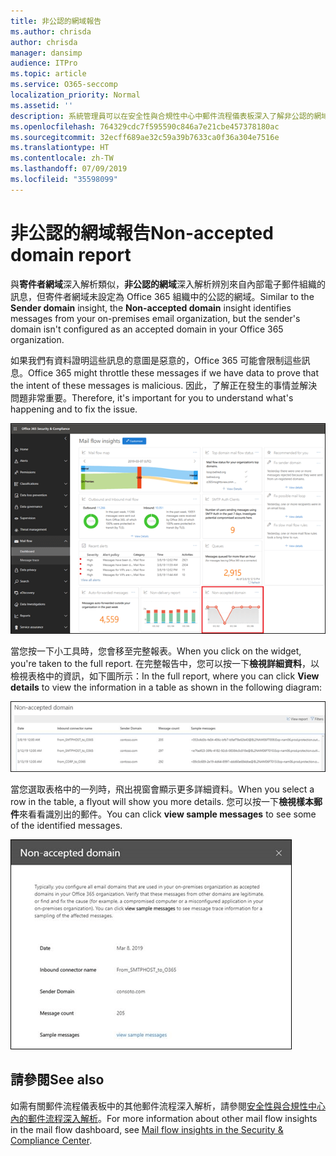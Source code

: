 ```yaml
---
title: 非公認的網域報告
ms.author: chrisda
author: chrisda
manager: dansimp
audience: ITPro
ms.topic: article
ms.service: O365-seccomp
localization_priority: Normal
ms.assetid: ''
description: 系統管理員可以在安全性與合規性中心中郵件流程儀表板深入了解非公認的網域報告。
ms.openlocfilehash: 764329cdc7f595590c846a7e21cbe457378180ac
ms.sourcegitcommit: 32ecff689ae32c59a39b7633ca0f36a304e7516e
ms.translationtype: HT
ms.contentlocale: zh-TW
ms.lasthandoff: 07/09/2019
ms.locfileid: "35598099"
---
```

# <a name="non-accepted-domain-report"></a><span data-ttu-id="d1bea-103">非公認的網域報告</span><span class="sxs-lookup"><span data-stu-id="d1bea-103">Non-accepted domain report</span></span>

<span data-ttu-id="d1bea-104">與**寄件者網域**深入解析類似，**非公認的網域**深入解析辨別來自內部電子郵件組織的訊息，但寄件者網域未設定為 Office 365 組織中的公認的網域。</span><span class="sxs-lookup"><span data-stu-id="d1bea-104">Similar to the **Sender domain** insight, the **Non-accepted domain** insight identifies messages from your on-premises email organization, but the sender's domain isn't configured as an accepted domain in your Office 365 organization.</span></span>

<span data-ttu-id="d1bea-105">如果我們有資料證明這些訊息的意圖是惡意的，Office 365 可能會限制這些訊息。</span><span class="sxs-lookup"><span data-stu-id="d1bea-105">Office 365 might throttle these messages if we have data to prove that the intent of these messages is malicious.</span></span> <span data-ttu-id="d1bea-106">因此，了解正在發生的事情並解決問題非常重要。</span><span class="sxs-lookup"><span data-stu-id="d1bea-106">Therefore, it's important for you to understand what's happening and to fix the issue.</span></span>

![安全性與合規性中心中郵件流程儀表板的非公認的網域報告。](media/non-accepted-domain-report-selected.png)

<span data-ttu-id="d1bea-108">當您按一下小工具時，您會移至完整報表。</span><span class="sxs-lookup"><span data-stu-id="d1bea-108">When you click on the widget, you're taken to the full report.</span></span> <span data-ttu-id="d1bea-109">在完整報告中，您可以按一下**檢視詳細資料**，以檢視表格中的資訊，如下圖所示：</span><span class="sxs-lookup"><span data-stu-id="d1bea-109">In the full report, where you can click **View details** to view the information in a table as shown in the following diagram:</span></span>

![檢視非公認的網域報告中的詳細資料表格](media/non-accepted-domain-report-view-details.png)

<span data-ttu-id="d1bea-111">當您選取表格中的一列時，飛出視窗會顯示更多詳細資料。</span><span class="sxs-lookup"><span data-stu-id="d1bea-111">When you select a row in the table, a flyout will show you more details.</span></span> <span data-ttu-id="d1bea-112">您可以按一下**檢視樣本郵件**來看看識別出的郵件。</span><span class="sxs-lookup"><span data-stu-id="d1bea-112">You can click **view sample messages** to see some of the identified messages.</span></span>

![選擇非公認的網域報告中詳細資料表格的一列](media/non-accepted-domain-report-select-row-in-table.png)

## <a name="see-also"></a><span data-ttu-id="d1bea-114">請參閱</span><span class="sxs-lookup"><span data-stu-id="d1bea-114">See also</span></span>

<span data-ttu-id="d1bea-115">如需有關郵件流程儀表板中的其他郵件流程深入解析，請參閱[安全性與合規性中心內的郵件流程深入解析](mail-flow-insights-v2.md)。</span><span class="sxs-lookup"><span data-stu-id="d1bea-115">For more information about other mail flow insights in the mail flow dashboard, see [Mail flow insights in the Security & Compliance Center](mail-flow-insights-v2.md).</span></span>
